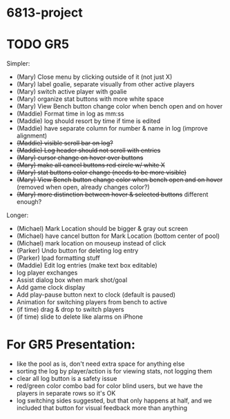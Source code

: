 # 6813-project

TODO GR5
===
Simpler:
+ (Mary) Close menu by clicking outside of it (not just X)
+ (Mary) label goalie, separate visually from other active players
+ (Mary) switch active player with goalie
+ (Mary) organize stat buttons with more white space
+ (Mary) View Bench button change color when bench open and on hover
+ (Maddie) Format time in log as mm:ss
+ (Maddie) log should resort by time if time is edited
+ (Maddie) have separate column for number & name in log (improve alignment)
+ ~~(Maddie) visible scroll bar on log?~~
+ ~~(Maddie) Log header should not scroll with entries~~
+ ~~(Mary) cursor change on hover over buttons~~
+ ~~(Mary) make all cancel buttons red circle w/ white X~~
+ ~~(Mary) stat buttons color change (needs to be more visible)~~
+ ~~(Mary) View Bench button change color when bench open and on hover~~ (removed when open, already changes color?)
+ ~~(Mary) more distinction between hover & selected buttons~~ different enough?

Longer:
+ (Michael) Mark Location should be bigger & gray out screen
+ (Michael) have cancel button for Mark Location (bottom center of pool)
+ (Michael) mark location on mouseup instead of click
+ (Parker) Undo button for deleting log entry
+ (Parker) Ipad formatting stuff
+ (Maddie) Edit log entries (make text box editable)
+ log player exchanges
+ Assist dialog box when mark shot/goal
+ Add game clock display
+ Add play-pause button next to clock (default is paused)
+ Animation for switching players from bench to active
+ (if time) drag & drop to switch players
+ (if time) slide to delete like alarms on iPhone

For GR5 Presentation:
===
+ like the pool as is, don't need extra space for anything else
+ sorting the log by player/action is for viewing stats, not logging them
+ clear all log button is a safety issue
+ red/green color combo bad for color blind users, but we have the players in separate rows so it's OK
+ log switching sides suggested, but that only happens at half, and we included that button for visual feedback more than anything
